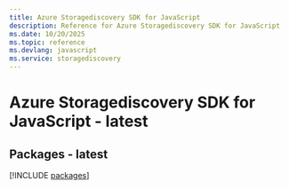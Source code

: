```yaml
---
title: Azure Storagediscovery SDK for JavaScript
description: Reference for Azure Storagediscovery SDK for JavaScript
ms.date: 10/20/2025
ms.topic: reference
ms.devlang: javascript
ms.service: storagediscovery
---
```

# Azure Storagediscovery SDK for JavaScript - latest
## Packages - latest
[!INCLUDE [packages](storagediscovery-index.md)]
